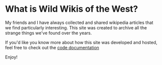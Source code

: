 ---
---
# What is Wild Wikis of the West?

My friends and I have always collected and shared wikipedia articles that we find particularly interesting. This site was created to archive all the strange things we've found over the years.

If you'd like you know more about how this site was developed and hosted, feel free to check out the [code documentation](https://github.com/agent-reed/WildWikisWest)

Enjoy!
